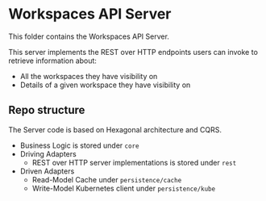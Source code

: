 # Workspaces API Server

This folder contains the Workspaces API Server.

This server implements the REST over HTTP endpoints users can invoke to retrieve information about:

* All the workspaces they have visibility on
* Details of a given workspace they have visibility on

## Repo structure

The Server code is based on Hexagonal architecture and CQRS.

* Business Logic is stored under `core`
* Driving Adapters
    * REST over HTTP server implementations is stored under `rest`
* Driven Adapters
    * Read-Model Cache under `persistence/cache`
    * Write-Model Kubernetes client under `persistence/kube`

